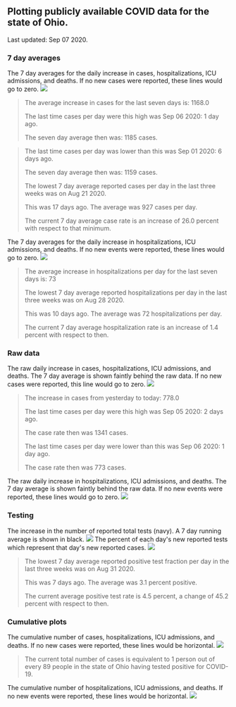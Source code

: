 ## Plotting publicly available COVID data for the state of Ohio. 

Last updated: Sep 07 2020. 

### 7 day averages
The 7 day averages for the daily increase in cases, hospitalizations, ICU admissions, and deaths. If no new cases were reported, these lines would go to zero.
![](7dayaverage_cases.png)

>The average increase in cases for the last seven days is: 1168.0
>
>The last time cases per day were this high was Sep 06 2020: 1 day ago.
>
>The seven day average then was: 1185 cases.

>
>The last time cases per day was lower than this was Sep 01 2020: 6 days ago.
>
>The seven day average then was: 1159 cases.
>
>The lowest 7 day average reported cases per day in the last three weeks was on Aug 21 2020.
>
>This was 17 days ago. The average was 927 cases per day.
>
>The current 7 day average case rate is an increase of 26.0 percent with respect to that minimum.

The 7 day averages for the daily increase in hospitalizations, ICU admissions, and deaths. If no new events were reported, these lines would go to zero.
![](7dayaverage_hospital.png)

>The average increase in hospitalizations per day for the last seven days is: 73
>
>The lowest 7 day average reported hospitalizations per day in the last three weeks was on Aug 28 2020.
>
>This was 10 days ago. The average was 72 hospitalizations per day.
>
>The current 7 day average hospitalization rate is an increase of 1.4 percent with respect to then.

### Raw data
The raw daily increase in cases, hospitalizations, ICU admissions, and deaths. The 7 day average is shown faintly behind the raw data. If no new cases were reported, this line would go to zero.
![](DailyCases.png)

>The increase in cases from yesterday to today: 778.0 
>
>The last time cases per day were this high was Sep 05 2020: 2 days ago. 
>
>The case rate then was 1341 cases.
>
>The last time cases per day were lower than this was Sep 06 2020: 1 day ago. 
>
>The case rate then was 773 cases.

The raw daily increase in hospitalizations, ICU admissions, and deaths. The 7 day average is shown faintly behind the raw data. If no new events were reported, these lines would go to zero.
![](DailyHospitalizations.png)

### Testing

The increase in the number of reported total tests (navy). A 7 day running average is shown in black.
![](DailyTests.png)
The percent of each day's new reported tests which represent that day's new reported cases.
![](percentpositive_tests.png)

>The lowest 7 day average reported positive test fraction per day in the last three weeks was on Aug 31 2020.
>
>This was 7 days ago. The average was 3.1 percent positive. 
>
>The current average positive test rate is 4.5 percent, a change of 45.2 percent with respect to then. 

### Cumulative plots
The cumulative number of cases, hospitalizations, ICU admissions, and deaths. If no new cases were reported, these lines would be horizontal.
![](Cases.png)

>The current total number of cases is equivalent to 1 person out of every 89 people in the state of Ohio having tested positive for COVID-19.

The cumulative number of hospitalizations, ICU admissions, and deaths. If no new events were reported, these lines would be horizontal.
![](Hospitalizations.png)
